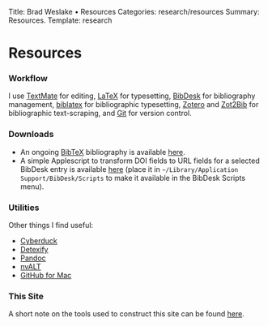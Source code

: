 Title: Brad Weslake &bull; Resources
Categories: research/resources
Summary: Resources.
Template: research

# Resources

### Workflow

I use [TextMate][1] for editing, [LaTeX][2] for typesetting, [BibDesk][3] for bibliography management, [biblatex][4] for bibliographic typesetting, [Zotero][5] and [Zot2Bib][6] for bibliographic text-scraping, and [Git][git] for version control.

 [1]: http://macromates.com/
 [2]: http://www.latex-project.org/
 [3]: http://bibdesk.sourceforge.net/
 [4]: http://www.ctan.org/tex-archive/help/Catalogue/entries/biblatex.html
 [5]: http://www.zotero.org/
 [6]: http://mackerron.com/zot2bib/
 [git]: http://git-scm.com/

### Downloads

*   An ongoing [BibTeX][7] bibliography is available [here][8].
*   A simple Applescript to transform <span class="small">DOI</span> fields to <span class="small">URL</span> fields for a selected BibDesk entry is available [here][9] (place it in `~/Library/Application Support/BibDesk/Scripts` to make it available in the BibDesk Scripts menu).

 [7]: http://en.wikipedia.org/wiki/BibTeX
 [8]: http://github.com/etc/philosophy-bibliography/tree/master
 [9]: https://s3.amazonaws.com/bweslake/research/resources/DOItoURI.scpt.zip

### Utilities

Other things I find useful:

* [Cyberduck][duck]
* [Detexify][detexify]
* [Pandoc][pandoc]
* [nvALT][nvalt]
* [GitHub for Mac][githubmac]

 [detexify]: http://detexify.kirelabs.org/classify.html "Detexify"
 [duck]: http://cyberduck.ch/
 [pandoc]: http://johnmacfarlane.net/pandoc/ "Pandoc"
 [nvalt]: http://brettterpstra.com/project/nvalt/ "nvALT"
 [githubmac]: http://mac.github.com/ "GitHub for Mac"

### This Site ###

A short note on the tools used to construct this site can be found [here][note].

 [note]: ../../blog/a-note-on-this-site